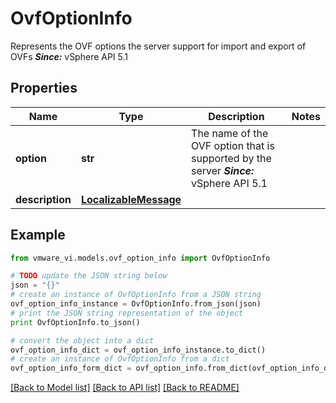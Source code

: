 # OvfOptionInfo

Represents the OVF options the server support for import and export of OVFs  ***Since:*** vSphere API 5.1 

## Properties
Name | Type | Description | Notes
------------ | ------------- | ------------- | -------------
**option** | **str** | The name of the OVF option that is supported by the server  ***Since:*** vSphere API 5.1  | 
**description** | [**LocalizableMessage**](LocalizableMessage.md) |  | 

## Example

```python
from vmware_vi.models.ovf_option_info import OvfOptionInfo

# TODO update the JSON string below
json = "{}"
# create an instance of OvfOptionInfo from a JSON string
ovf_option_info_instance = OvfOptionInfo.from_json(json)
# print the JSON string representation of the object
print OvfOptionInfo.to_json()

# convert the object into a dict
ovf_option_info_dict = ovf_option_info_instance.to_dict()
# create an instance of OvfOptionInfo from a dict
ovf_option_info_form_dict = ovf_option_info.from_dict(ovf_option_info_dict)
```
[[Back to Model list]](../README.md#documentation-for-models) [[Back to API list]](../README.md#documentation-for-api-endpoints) [[Back to README]](../README.md)


